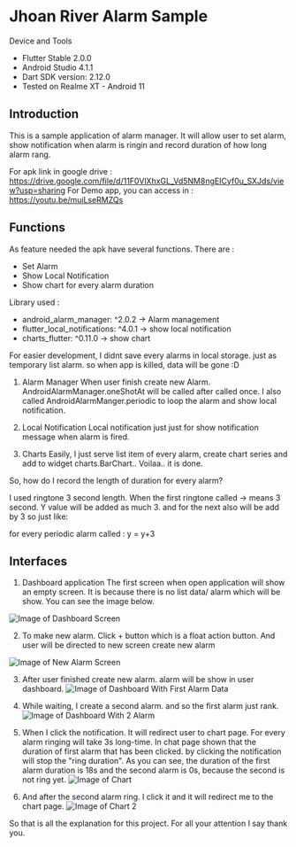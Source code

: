 # Jhoan River Alarm Sample

Device and Tools

- Flutter Stable 2.0.0
- Android Studio 4.1.1
- Dart SDK version: 2.12.0
- Tested on Realme XT - Android 11

## Introduction
This is a sample application of alarm manager. It will allow user to set alarm, show notification when alarm is ringin and record duration of how long alarm rang.

For apk link in google drive : https://drive.google.com/file/d/11F0VlXhxGL_Vd5NM8ngEICyf0u_SXJds/view?usp=sharing
For Demo app, you can access in : https://youtu.be/muiLseRMZQs


## Functions

As feature needed the apk have several functions. There are :
- Set Alarm 
- Show Local Notification
- Show chart for every alarm duration


Library used :
- android_alarm_manager: ^2.0.2 -> Alarm management
- flutter_local_notifications: ^4.0.1 -> show local notification
- charts_flutter: ^0.11.0 -> show chart

For easier development, I didnt save every alarms in local storage. just as temporary list alarm. so when app is killed, data will be gone :D

1. Alarm Manager
When user finish create new Alarm. AndroidAlarmManager.oneShotAt will be called after called once. I also called AndroidAlarmManger.periodic to loop the alarm and show local notification.

2. Local Notification
Local notification just just for show notification message when alarm is fired.

3. Charts
Easily, I just serve list item of every alarm, create chart series and add to widget charts.BarChart.. Voilaa.. it is done.


So, how do I record the length of duration for every alarm?

I used ringtone 3 second length.
When the first ringtone called -> means 3 second. Y value will be added as much 3. 
and for the next also will be add by 3
so just like:

for every periodic alarm called :
y = y+3



## Interfaces

1. Dashboard application
The first screen when open application will show an empty screen. It is because there is no list data/ alarm which will be show.
You can see the image below.

![Image of Dashboard Screen](/assets/image1.jpeg)

2. To make new alarm. Click + button which is a float action button. And user will be directed to new screen create new alarm

![Image of New Alarm Screen](/assets/image2.jpeg)

3. After user finished create new alarm. alarm will be show in user dashboard.
![Image of Dashboard With First Alarm Data](/assets/image3.jpeg)

4. While waiting, I create a second alarm. and so the first alarm just rank.
![Image of Dashboard With 2 Alarm](/assets/image4.jpeg)

5. When I click the notification. It will redirect user to chart page.
For every alarm ringing will take 3s long-time. In chat page shown that the duration of first alarm that has been clicked. by clicking the notification will stop the "ring duration". As you can see, the duration of the first alarm duration is 18s and the second alarm is 0s, because the second is not ring yet.
![Image of Chart](/assets/image5.jpeg)

6. And after the second alarm ring. I click it and it will redirect me to the chart page.
![Image of Chart 2](/assets/image6.jpeg)


So that is all the explanation for this project. For all your attention I say thank you.













 
